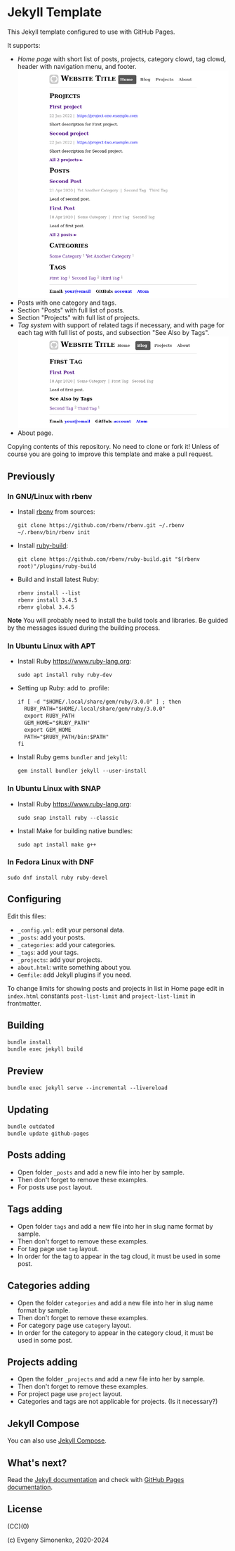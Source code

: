 # Jekyll Template

This Jekyll template configured to use with GitHub Pages.

It supports:

- _Home page_ with short list of posts, projects, category clowd, tag clowd,
  header with navigation menu, and footer.
  ![Home Page Screenshot](./docs/home-page.png)
- Posts with one category and tags.
- Section "Posts" with full list of posts.
- Section "Projects" with full list of projects.
- _Tag system_ with support of related tags if necessary, and
  with page for each tag with full list of posts, and
  subsection "See Also by Tags".
  ![Tag Page Screenshot](docs/tag-page.png)
- About page.

Copying contents of this repository. No need to clone or fork it!
Unless of course you are going to improve this template and make a pull request.

## Previously

### In GNU/Linux with rbenv

- Install [rbenv](https://rbenv.org/) from sources:

  ``` shell
  git clone https://github.com/rbenv/rbenv.git ~/.rbenv
  ~/.rbenv/bin/rbenv init
  ```

- Install [ruby-build](https://github.com/rbenv/ruby-build):

  ``` shell
  git clone https://github.com/rbenv/ruby-build.git "$(rbenv root)"/plugins/ruby-build
  ```

- Build and install latest Ruby:

  ``` shell
  rbenv install --list
  rbenv install 3.4.5
  rbenv global 3.4.5
  ```

**Note** You will probably need to install the build tools and libraries. Be guided by the messages issued during the building process.

### In Ubuntu Linux with APT

- Install Ruby <https://www.ruby-lang.org>:

  ``` shell
  sudo apt install ruby ruby-dev
  ```

- Setting up Ruby: add to .profile:

  ``` plain
  if [ -d "$HOME/.local/share/gem/ruby/3.0.0" ] ; then
    RUBY_PATH="$HOME/.local/share/gem/ruby/3.0.0"
    export RUBY_PATH
    GEM_HOME="$RUBY_PATH"
    export GEM_HOME
    PATH="$RUBY_PATH/bin:$PATH"
  fi
  ```

- Install Ruby gems `bundler` and `jekyll`:

  ``` shell
  gem install bundler jekyll --user-install
  ```
### In Ubuntu Linux with SNAP

- Install Ruby <https://www.ruby-lang.org>:

  ``` shell
  sudo snap install ruby --classic
  ```

- Install Make for building native bundles:

  ``` shell
  sudo apt install make g++
  ```

### In Fedora Linux with DNF

``` shell
sudo dnf install ruby ruby-devel
```

## Configuring

Edit this files:

- `_config.yml`: edit your personal data.
- `_posts`: add your posts.
- `_categories`: add your categories.
- `_tags`: add your tags.
- `_projects`: add your projects.
- `about.html`: write something about you.
- `Gemfile`: add Jekyll plugins if you need.

To change limits for showing posts and projects in list in Home page edit
in `index.html` constants `post-list-limit` and `project-list-limit`
in frontmatter.

## Building

``` shell
bundle install
bundle exec jekyll build
```

## Preview

``` shell
bundle exec jekyll serve --incremental --livereload
```

## Updating

``` shell
bundle outdated
bundle update github-pages
```

## Posts adding

- Open folder `_posts` and add a new file into her by sample.
- Then don't forget to remove these examples.
- For posts use `post` layout.

## Tags adding

- Open folder `tags` and add a new file into her in slug name format by sample.
- Then don't forget to remove these examples.
- For tag page use `tag` layout.
- In order for the tag to appear in the tag cloud, it must be used in some post.

## Categories adding

- Open the folder `categories` and add a new file into her in slug name format
  by sample.
- Then don't forget to remove these examples.
- For category page use `category` layout.
- In order for the category to appear in the category cloud,
  it must be used in some post.

## Projects adding

- Open the folder `_projects` and add a new file into her by sample.
- Then don't forget to remove these examples.
- For project page use `project` layout.
- Categories and tags are not applicable for projects. (Is it necessary?)

## Jekyll Compose

You can also use [Jekyll Compose](https://github.com/jekyll/jekyll-compose).

## What's next?

Read the [Jekyll documentation](https://jekyllrb.com/docs/) and check with
[GitHub Pages documentation](https://help.github.com/en/github/working-with-github-pages/setting-up-a-github-pages-site-with-jekyll).

## License

(CC)(0)

(c) Evgeny Simonenko, 2020-2024
